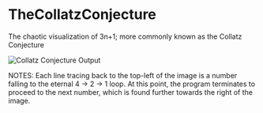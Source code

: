 # TheCollatzConjecture
The chaotic visualization of 3n+1; more commonly known as the Collatz Conjecture

![Collatz Conjecture Output](https://github.com/JBusterJ/TheCollatzConjecture/blob/main/conjecture.png?raw=true)

NOTES:
Each line tracing back to the top-left of the image is a number falling to the eternal 4 -> 2 -> 1 loop. At this point, the program terminates to proceed to the next number, which is found further towards the right of the image. 
